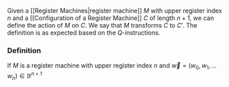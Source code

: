 Given a [[Register Machines|register machine]] $M$ with upper register index $n$ and a [[Configuration of a Register Machine]] $C$ of length $n+1$, we can define the action of $M$ on $C$. We say that $M$ transforms $C$ to $C'$.
The definition is as expected based on the $Q$-instructions.

### Definition
If $M$ is a register machine with upper register index $n$ and $\vec{w}=(w_{0},w_{1},\dots w_{n})\in \mathbb{B}^{n+1}$  
 